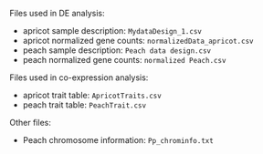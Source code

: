Files used in DE analysis:    
- apricot sample description: `MydataDesign_1.csv`
- apricot normalized gene counts: `normalizedData_apricot.csv`
- peach sample description: `Peach data design.csv`
- peach normalized gene counts: `normalized Peach.csv`

Files used in co-expression analysis:   
- apricot trait table: `ApricotTraits.csv`
- peach trait table: `PeachTrait.csv`

Other files:
- Peach chromosome information: `Pp_chrominfo.txt`

